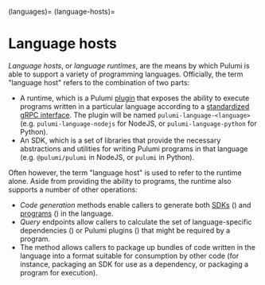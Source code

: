 (languages)=
(language-hosts)=
# Language hosts

*Language hosts*, or *language runtimes*, are the means by which Pulumi is able
to support a variety of programming languages. Officially, the term "language
host" refers to the combination of two parts:

* A runtime, which is a Pulumi [plugin](plugins) that exposes the ability to
  execute programs written in a particular language according to a [standardized
  gRPC interface](pulumirpc.LanguageRuntime). The plugin will be named
  `pulumi-language-<language>` (e.g. `pulumi-language-nodejs` for NodeJS, or
  `pulumi-language-python` for Python).
* An SDK, which is a set of libraries that provide the necessary abstractions
  and utilities for writing Pulumi programs in that language (e.g.
  `@pulumi/pulumi` in NodeJS, or `pulumi` in Python).

Often however, the term "language host" is used to refer to the runtime alone.
Aside from providing the ability to [](pulumirpc.LanguageRuntime.Run) programs,
the runtime also supports a number of other operations:

* *Code generation* methods enable callers to generate both [SDKs](sdkgen)
  ([](pulumirpc.LanguageRuntime.GeneratePackage)) and [programs](programgen)
  ([](pulumirpc.LanguageRuntime.GenerateProject)) in the language.
* *Query* endpoints allow callers to calculate the set of language-specific
  dependencies ([](pulumirpc.LanguageRuntime.GetProgramDependencies)) or Pulumi
  plugins ([](pulumirpc.LanguageRuntime.GetRequiredPlugins)) that might be
  required by a program.
* The *[](pulumirpc.LanguageRuntime.Pack)* method allows callers to package up
  bundles of code written in the language into a format suitable for consumption
  by other code (for instance, packaging an SDK for use as a dependency, or
  packaging a program for execution).
